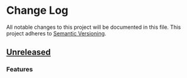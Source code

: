 # Change Log
All notable changes to this project will be documented in this file.
This project adheres to [Semantic Versioning](http://semver.org/).

## [Unreleased]
### Features

[Unreleased]: https://github.com/johnbellone/rubocop-chef/compare/v1.0.0...HEAD
